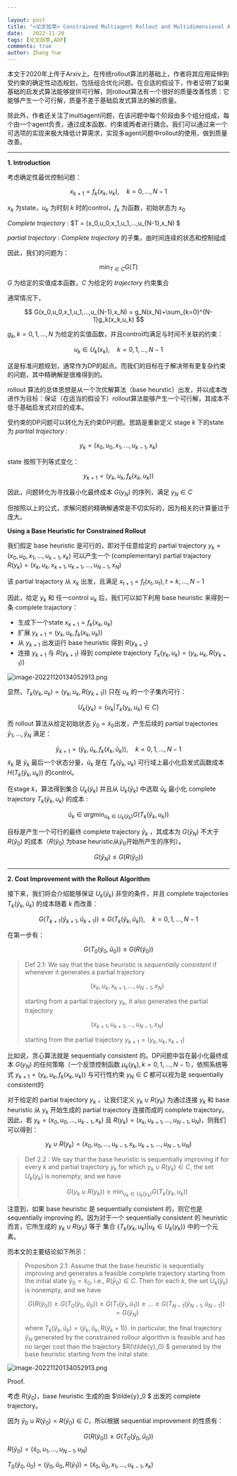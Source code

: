 ```yaml
---

layout: post
title: "<论文拾萃> Constrained Multiagent Rollout and Multidimensional Assignment with the Auction Algorithm"
date:   2022-11-20
tags: [论文拾萃,ADP]
comments: true
author: Zhang Yue
---
```








本文于2020年上传于Arxiv上。在传统rollout算法的基础上，作者将其应用延伸到受约束的确定性动态规划，包括组合优化问题。在合适的假设下，作者证明了如果基础的启发式算法能够提供可行解，则rollout算法有一个很好的质量改善性质：它能够产生一个可行解，质量不差于基础启发式算法的解的质量。

除此外，作者还关注了multiagent问题，在该问题中每个阶段由多个组分组成，每个由一个agent负责，通过成本函数、约束或两者进行耦合。我们可以通过来一个可选项的实现来极大降低计算需求，实现多agent问题中rollout的使用，做到质量改善。

----------------------------------------------

**1. Introduction**

考虑确定性最优控制问题：


$$
x_{k+1}=f_k(x_k,u_k), \quad k=0,...,N-1
$$


$x_k$ 为state，$u_k$ 为时刻 $k$ 时的control，$f_k$ 为函数，初始状态为 $x_0$

*Complete trajectory* : $T = (x_0,u_0,x_1,u_1,...,u_{N-1},x_N) $

*partial trajectory* : *Complete trajectory* 的子集，由时间连续的状态和控制组成

因此，我们的问题为：


$$
\min_{T \in C}G(T)
$$


$G$ 为给定的实值成本函数，$C$ 为给定的 *trajectory* 约束集合

通常情况下，


$$
G(x_0,u_0,x_1,u_1,...,u_{N-1},x_N) = g_N(x_N)+\sum_{k=0}^{N-1}g_k(x_k,u_k)
$$


$g_k, k=0,1,...,N$  为给定的实值函数，并且control均满足与时间不关联的约束：


$$
u_k \in U_k(x_k), \quad k=0,1,...,N-1
$$


这是标准问题规划，通常作为DP的起点。而我们的目标在于解决带有更复杂约束的问题，其中精确解是很难得到的。

rollout 算法的总体思想是从一个次优解算法（base heurstic）出发，并以成本改进作为目标：保证（在适当的假设下）rollout算法能够产生一个可行解，其成本不低于基础启发式对应的成本。

受约束的DP问题可以转化为无约束DP问题。思路是重新定义 stage $k$ 下的state为 *partial trajectory* :


$$
y_k = (x_0,u_0,x_1,...,u_{k-1},x_k)
$$


state 按照下列等式变化：


$$
y_{k+1} = (y_k,u_k,f_k(x_k,u_k))
$$


因此，问题转化为寻找最小化最终成本 $G(y_N)$ 的序列，满足 $y_N \in C$

但按照以上的公式，求解问题的精确解通常是不切实际的，因为相关的计算量过于庞大。

**Using a Base Heuristic for Constrained Rollout**

我们假定 base heuristic 是可行的，即对于任意给定的 partial trajectory $y_k=(x_0,u_0,x_1,...,u_{k-1},x_k)$ 可以产生一个 (complementary)  partial trajactory $R(y_k) = (x_k,u_k,x_{k+1},u_{k+1},...,u_{N-1},x_N)$

该 partial trajactory 从 $x_k$ 出发，且满足 $x_{t+1}=f_t(x_t,u_t), t = k,...,N-1$

因此，给定 $y_k$ 和 任一control $u_k$ 后，我们可以如下利用 base heuristic 来得到一条 complete trajactory：

- 生成下一个state $x_{k+1} = f_k(x_k,u_k)$
- 扩展 $y_{k+1}=(y_k,u_k,f_k(x_k,u_k))$
- 从 $y_{k+1}$ 出发运行 base heuristic 得到 $R(y_{k+1})$
- 连接 $y_{k+1}$ 与 $R(y_{k+1})$ 得到 complete trajectory $T_k(y_k,u_k) = (y_k,u_k,R(y_{k+1}))$



![image-20221120134052913.png](https://s2.loli.net/2022/11/21/UwGJV17rMXKli9c.png)



显然，$T_k(y_k,u_k) = (y_k,u_k,R(y_{k+1}))$ 只在 $u_k$ 的一个子集内可行：


$$
U_k(y_k)=\left \{ u_k| T_k(y_k,u_k) \in C\right \}
$$


而 rollout 算法从给定初始状态 $\tilde{y}_0 = \tilde{x}_0$出发，产生后续的 partial trajectories $\tilde{y}_1, ...,\tilde{y}_N$ 满足：


$$
\tilde{y}_{k+1}=(\tilde{y}_k,\tilde{u}_k,f_k(\tilde{x}_k,\tilde{u}_k)),\quad k=0,1,...,N-1
$$
$\tilde{x}_k$ 是 $\tilde{y}_k$ 最后一个状态分量，$\tilde{u}_k$ 是在 $T_k(\tilde{y}_k,u_k)$ 可行域上最小化启发式函数成本 $H(T_k(\tilde{y}_k,u_k))$ 的control。

在stage $k$，算法得到集合 $U_k(\tilde{y}_k)$ 并且从 $U_k(\tilde{y}_k)$ 中选取 $\tilde{u}_k$ 最小化 complete trajectory $T_k(\tilde{y}_k,u_k)$ 的成本 :


$$
\tilde{u}_k \in arg \min_{u_k \in U_k(\tilde{y}_k)} G(T_k(\tilde{y}_k,u_k))
$$


目标是产生一个可行的最终 complete trajectory $\tilde{y}_k$ ，其成本为 $G(\tilde{y}_N)$ 不大于 $R(\tilde{y}_0)$ 的成本（$R(\tilde{y}_0)$ 为base heuristic从$\tilde{y}_0$开始所产生的序列）。


$$
G(\tilde{y}_N) \leq G(R(\tilde{y}_0))
$$


-------------------------

**2. Cost Improvement with the Rollout Algorithm**

接下来，我们将会介绍能够保证 $U_k(\tilde{y}_k)$ 非空的条件，并且 complete trajectories $T_k(\tilde{y}_k, \tilde{u}_k)$ 的成本随着 $k$ 而改善：


$$
G(T_{k+1}(\tilde{y}_{k+1},\tilde{u}_{k+1}))\leq G(T_k(\tilde{y}_k,\tilde{u}_k)),\quad k=0,1,...,N-1
$$


在第一步有：


$$
G(T_{0}(\tilde{y}_{0},\tilde{u}_{0}))\leq G(R(\tilde{y}_0))
$$

> Def 2.1: We say that the base heuristic is *sequentially consistent* if whenever it generates a partial trajectory
>
> 
> $$
> (x_k,u_k,x_{k+1},...,u_{N-1},x_N)
> $$
> 
> starting from a partial trajectory $y_k$, it also generates the partial trajectory
> 
> $$
> (x_{k+1},u_{k+1},...,u_{N-1},x_N)
> $$
> 
> starting from the partial trajectory $y_{k+1}=(y_k,u_k,x_{k+1})$

比如说，贪心算法就是 sequentially consistent 的。DP问题中旨在最小化最终成本 $G(y_N)$ 的任何策略（一个反馈控制函数 $\mu_k(y_k),k=0,1,...,N-1$），依照系统等式 $y_{k+1} = (y_k,u_k,f_k(x_k,u_k))$ 与可行性约束 $y_N \in C$ 都可以视为是 sequentially consistent的

对于给定的 partial trajectory $y_k$ ，让我们定义 $y_k \cup R(y_k)$ 为通过连接 $y_k$ 和 base heuristic 从 $y_k$ 开始生成的 partial trajectory 连接而成的 complete trajectory。因此，若 $y_k = (x_0,u_0,...,u_{k-1}, x_k)$ 且 $R(y_k) = (x_k,u_{k+1},...,u_{N-1},u_N)$，则我们可以得到：


$$
y_k \cup R(y_k) =(x_0,u_0,...,u_{k-1}, x_k,u_{k+1},...,u_{N-1},u_N)
$$


> Def 2.2 : We say that the base heuristic is sequentially improving if for every $k$ and partial trajectory $y_k$ for which $y_k \cup R(y_k) \in C$, the set $U_k(y_k)$ is nonempty, and we have
> 
> $$
> G(y_k \cup R(y_k)) \geq \min_{u_k \in U_k(y_k)} G(T_k(y_k,u_k))
> $$
> 

注意到，如果 base heuristic 是 sequentially consistent 的，则它也是 sequentially improving 的。因为对于一个 sequentially consistent 的 heuristic 而言，它所生成的 $y_k \cup R(y_k)$ 等于 集合 $\{T_k(y_k,u_k)|u_k \in U_k(y_k)\}$ 中的一个元素。

而本文的主要结论如下所示：

> Proposition 2.1: Assume that the base heuristic is sequentially improving and generates a feasible complete trajectory starting from the initial state $\tilde{y}_0 = \tilde{x}_0$, i.e., $R(\tilde{y}_0) \in C$. Then for each $k$, the set $U_k(\tilde{y}_k)$ is nonempty, and we have
>
>
> $$
> G(R(\tilde{y}_0))\geq G(T_0(\tilde{y}_0,\tilde{u}_0))\geq G(T_1(\tilde{y}_1,\tilde{u}_1)) \geq ...\geq G(T_{N-1}(\tilde{y}_{N-1},\tilde{u}_{N-1})) = G(\tilde{y}_N)
> $$
>
> where  $T_k(\tilde{y}_k,\tilde{u}_k) = (\tilde{y}_k,\tilde{u}_k,R(\tilde{y}_k + 1))$.  In particular, the final trajectory $\tilde{y}_N$ generated by the constrained rollour algorithm is feasible and has no larger cost than the trajectory $R(\tilde{y}_0) $ generated by the base heuristic starting from the inital state.

![image-20221120134052913.png](https://s2.loli.net/2022/11/21/UwGJV17rMXKli9c.png)

Proof.

考虑 $R(\tilde{y}_0)$，base heuristic 生成的由 $\tilde{y}_0 $ 出发的 complete trajectory。 

因为 $\tilde{y}_0 \cup R(\tilde{y}_0) = R(\tilde{y}_0) \in C$，所以根据 sequential improvement 的性质有：


$$
G(R(\tilde{y}_0)) \geq G(T_0(\tilde{y}_0,\tilde{u}_0))
$$
$R(\tilde{y}_0) = (\tilde{x}_0,u_{1},...,u_{N-1},u_N)$

$T_0(\tilde{y}_0,\tilde{u}_0)=(\tilde{y}_0,\tilde{u}_0,R(\tilde{y}_1)) = (\tilde{x}_0,\tilde{u}_0,x_1,...,u_{k-1},x_k)$
